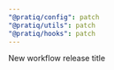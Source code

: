 ```yaml
---
"@pratiq/config": patch
"@pratiq/utils": patch
"@pratiq/hooks": patch
---
```


New workflow release title
